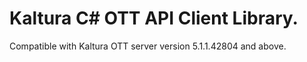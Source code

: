 # Kaltura C# OTT API Client Library.
Compatible with Kaltura OTT server version 5.1.1.42804 and above.
